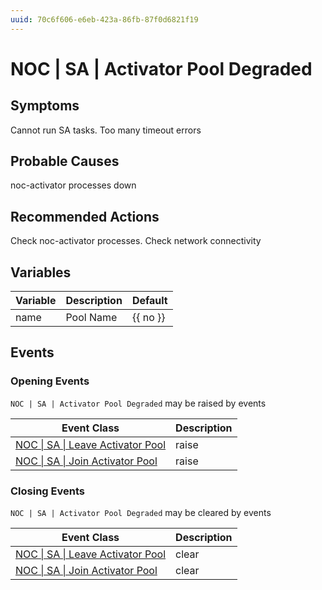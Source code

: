```yaml
---
uuid: 70c6f606-e6eb-423a-86fb-87f0d6821f19
---
```

# NOC | SA | Activator Pool Degraded

## Symptoms

Cannot run SA tasks. Too many timeout errors

## Probable Causes

noc-activator processes down

## Recommended Actions

Check noc-activator processes. Check network connectivity

## Variables

| Variable | Description | Default  |
| -------- | ----------- | -------- |
| name     | Pool Name   | {{ no }} |

## Events

### Opening Events
`NOC | SA | Activator Pool Degraded` may be raised by events

| Event Class                                                                                    | Description |
| ---------------------------------------------------------------------------------------------- | ----------- |
| [NOC \| SA \| Leave Activator Pool](../../../event-classes-reference/noc/sa/leave-activator-pool.md) | raise       |
| [NOC \| SA \| Join Activator Pool](../../../event-classes-reference/noc/sa/join-activator-pool.md)   | raise       |

### Closing Events
`NOC | SA | Activator Pool Degraded` may be cleared by events

| Event Class                                                                                    | Description |
| ---------------------------------------------------------------------------------------------- | ----------- |
| [NOC \| SA \| Leave Activator Pool](../../../event-classes-reference/noc/sa/leave-activator-pool.md) | clear       |
| [NOC \| SA \| Join Activator Pool](../../../event-classes-reference/noc/sa/join-activator-pool.md)   | clear       |
